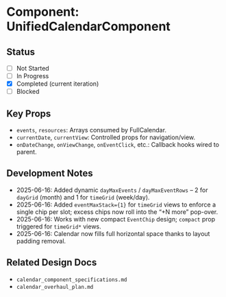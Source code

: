 # Component: UnifiedCalendarComponent

## Status
- [ ] Not Started
- [ ] In Progress
- [x] Completed (current iteration)
- [ ] Blocked

## Key Props
- `events`, `resources`: Arrays consumed by FullCalendar.
- `currentDate`, `currentView`: Controlled props for navigation/view.
- `onDateChange`, `onViewChange`, `onEventClick`, etc.: Callback hooks wired to parent.

## Development Notes
- 2025-06-16: Added dynamic `dayMaxEvents` / `dayMaxEventRows` – 2 for `dayGrid` (month) and 1 for `timeGrid` (week/day).
- 2025-06-16: Added `eventMaxStack={1}` for `timeGrid` views to enforce a single chip per slot; excess chips now roll into the “+N more” pop-over.
- 2025-06-16: Works with new compact `EventChip` design; `compact` prop triggered for `timeGrid*` views.
- 2025-06-16: Calendar now fills full horizontal space thanks to layout padding removal.

## Related Design Docs
- `calendar_component_specifications.md`
- `calendar_overhaul_plan.md`


